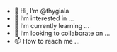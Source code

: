 - 👋 Hi, I’m @thygiala
- 👀 I’m interested in ...
- 🌱 I’m currently learning ...
- 💞️ I’m looking to collaborate on ...
- 📫 How to reach me ...

<!---
thygiala/thygiala is a ✨ special ✨ repository because its `README.md` (this file) appears on your GitHub profile.
You can click the Preview link to take a look at your changes.
--->
